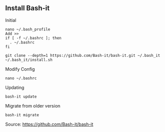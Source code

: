## Install Bash-it
Initial
```
nano ~/.bash_profile
Add >>
if [ -f ~/.bashrc ]; then
  . ~/.bashrc
fi

git clone --depth=1 https://github.com/Bash-it/bash-it.git ~/.bash_it
~/.bash_it/install.sh
```

Modify Config
```
nano ~/.bashrc
```

Updating
```
bash-it update
```

Migrate from older version
```
bash-it migrate
```


Source: https://github.com/Bash-it/bash-it